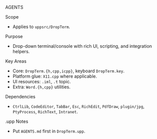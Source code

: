 AGENTS

Scope
- Applies to `uppsrc/DropTerm`.

Purpose
- Drop-down terminal/console with rich UI, scripting, and integration helpers.

Key Areas
- Core: `DropTerm.{h,cpp,icpp}`, keyboard `DropTerm.key`.
- Platform glue: `X11.cpp` where applicable.
- UI resources: `.iml`, `.t` topic.
- Extra: `Word.{h,cpp}` utilities.

Dependencies
- `CtrlLib`, `CodeEditor`, `TabBar`, `Esc`, `RichEdit`, `PdfDraw`, `plugin/jpg`, `PtyProcess`, `RichText`, `Intranet`.

.upp Notes
- Put `AGENTS.md` first in `DropTerm.upp`.


